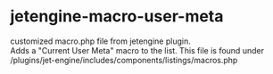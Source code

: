 # jetengine-macro-user-meta
customized macro.php file from jetengine plugin.  
Adds a "Current User Meta" macro to the list. 
This file is found under /plugins/jet-engine/includes/components/listings/macros.php
